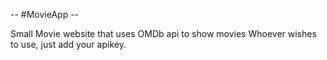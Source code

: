 -- #MovieApp --

Small Movie website that uses OMDb api to show movies
Whoever wishes to use, just add your apikey.
